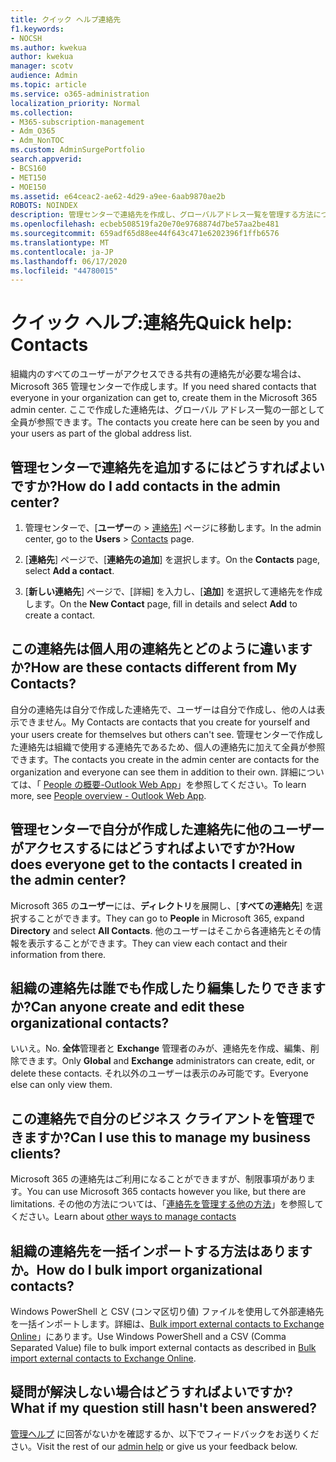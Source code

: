 ```yaml
---
title: クイック ヘルプ連絡先
f1.keywords:
- NOCSH
ms.author: kwekua
author: kwekua
manager: scotv
audience: Admin
ms.topic: article
ms.service: o365-administration
localization_priority: Normal
ms.collection:
- M365-subscription-management
- Adm_O365
- Adm_NonTOC
ms.custom: AdminSurgePortfolio
search.appverid:
- BCS160
- MET150
- MOE150
ms.assetid: e64ceac2-ae62-4d29-a9ee-6aab9870ae2b
ROBOTS: NOINDEX
description: 管理センターで連絡先を作成し、グローバルアドレス一覧を管理する方法について説明します。
ms.openlocfilehash: ecbeb508519fa20e70e9768874d7be57aa2be481
ms.sourcegitcommit: 659adf65d88ee44f643c471e6202396f1ffb6576
ms.translationtype: MT
ms.contentlocale: ja-JP
ms.lasthandoff: 06/17/2020
ms.locfileid: "44780015"
---
```

# <a name="quick-help-contacts"></a><span data-ttu-id="bc24e-103">クイック ヘルプ:連絡先</span><span class="sxs-lookup"><span data-stu-id="bc24e-103">Quick help: Contacts</span></span>

<span data-ttu-id="bc24e-104">組織内のすべてのユーザーがアクセスできる共有の連絡先が必要な場合は、Microsoft 365 管理センターで作成します。</span><span class="sxs-lookup"><span data-stu-id="bc24e-104">If you need shared contacts that everyone in your organization can get to, create them in the Microsoft 365 admin center.</span></span> <span data-ttu-id="bc24e-105">ここで作成した連絡先は、グローバル アドレス一覧の一部として全員が参照できます。</span><span class="sxs-lookup"><span data-stu-id="bc24e-105">The contacts you create here can be seen by you and your users as part of the global address list.</span></span>
  
## <a name="how-do-i-add-contacts-in-the-admin-center"></a><span data-ttu-id="bc24e-106">管理センターで連絡先を追加するにはどうすればよいですか?</span><span class="sxs-lookup"><span data-stu-id="bc24e-106">How do I add contacts in the admin center?</span></span>

1. <span data-ttu-id="bc24e-107">管理センターで、[**ユーザー**の \> <a href="https://go.microsoft.com/fwlink/p/?linkid=2053302" target="_blank">連絡先</a>] ページに移動します。</span><span class="sxs-lookup"><span data-stu-id="bc24e-107">In the admin center, go to the **Users** \> <a href="https://go.microsoft.com/fwlink/p/?linkid=2053302" target="_blank">Contacts</a> page.</span></span>

2. <span data-ttu-id="bc24e-108">[**連絡先**] ページで、[**連絡先の追加**] を選択します。</span><span class="sxs-lookup"><span data-stu-id="bc24e-108">On the **Contacts** page, select **Add a contact**.</span></span>
  
3. <span data-ttu-id="bc24e-109">[**新しい連絡先**] ページで、[詳細] を入力し、[**追加**] を選択して連絡先を作成します。</span><span class="sxs-lookup"><span data-stu-id="bc24e-109">On the **New Contact** page, fill in details and select **Add** to create a contact.</span></span>
  
## <a name="how-are-these-contacts-different-from-my-contacts"></a><span data-ttu-id="bc24e-110">この連絡先は個人用の連絡先とどのように違いますか?</span><span class="sxs-lookup"><span data-stu-id="bc24e-110">How are these contacts different from My Contacts?</span></span>

<span data-ttu-id="bc24e-111">自分の連絡先は自分で作成した連絡先で、ユーザーは自分で作成し、他の人は表示できません。</span><span class="sxs-lookup"><span data-stu-id="bc24e-111">My Contacts are contacts that you create for yourself and your users create for themselves but others can't see.</span></span> <span data-ttu-id="bc24e-112">管理センターで作成した連絡先は組織で使用する連絡先であるため、個人の連絡先に加えて全員が参照できます。</span><span class="sxs-lookup"><span data-stu-id="bc24e-112">The contacts you create in the admin center are contacts for the organization and everyone can see them in addition to their own.</span></span> <span data-ttu-id="bc24e-113">詳細については、「 [People の概要-Outlook Web App](https://support.microsoft.com/office/5fe173cf-e620-4f62-9bf6-da5041f651bf)」を参照してください。</span><span class="sxs-lookup"><span data-stu-id="bc24e-113">To learn more, see [People overview - Outlook Web App](https://support.microsoft.com/office/5fe173cf-e620-4f62-9bf6-da5041f651bf).</span></span>
  
## <a name="how-does-everyone-get-to-the-contacts-i-created-in-the-admin-center"></a><span data-ttu-id="bc24e-114">管理センターで自分が作成した連絡先に他のユーザーがアクセスするにはどうすればよいですか?</span><span class="sxs-lookup"><span data-stu-id="bc24e-114">How does everyone get to the contacts I created in the admin center?</span></span>

 <span data-ttu-id="bc24e-115">Microsoft 365 の**ユーザー**には、**ディレクトリ**を展開し、[**すべての連絡先**] を選択することができます。</span><span class="sxs-lookup"><span data-stu-id="bc24e-115">They can go to **People** in Microsoft 365, expand **Directory** and select **All Contacts**.</span></span> <span data-ttu-id="bc24e-116">他のユーザーはそこから各連絡先とその情報を表示することができます。</span><span class="sxs-lookup"><span data-stu-id="bc24e-116">They can view each contact and their information from there.</span></span>
  
## <a name="can-anyone-create-and-edit-these-organizational-contacts"></a><span data-ttu-id="bc24e-117">組織の連絡先は誰でも作成したり編集したりできますか?</span><span class="sxs-lookup"><span data-stu-id="bc24e-117">Can anyone create and edit these organizational contacts?</span></span>

<span data-ttu-id="bc24e-118">いいえ。</span><span class="sxs-lookup"><span data-stu-id="bc24e-118">No.</span></span> <span data-ttu-id="bc24e-119">**全体**管理者と **Exchange** 管理者のみが、連絡先を作成、編集、削除できます。</span><span class="sxs-lookup"><span data-stu-id="bc24e-119">Only **Global** and **Exchange** administrators can create, edit, or delete these contacts.</span></span> <span data-ttu-id="bc24e-120">それ以外のユーザーは表示のみ可能です。</span><span class="sxs-lookup"><span data-stu-id="bc24e-120">Everyone else can only view them.</span></span>
  
## <a name="can-i-use-this-to-manage-my-business-clients"></a><span data-ttu-id="bc24e-121">この連絡先で自分のビジネス クライアントを管理できますか?</span><span class="sxs-lookup"><span data-stu-id="bc24e-121">Can I use this to manage my business clients?</span></span>

<span data-ttu-id="bc24e-122">Microsoft 365 の連絡先はご利用になることができますが、制限事項があります。</span><span class="sxs-lookup"><span data-stu-id="bc24e-122">You can use Microsoft 365 contacts however you like, but there are limitations.</span></span> <span data-ttu-id="bc24e-123">その他の方法については、「[連絡先を管理する他の方法](ways-to-manage-contacts.md)」を参照してください。</span><span class="sxs-lookup"><span data-stu-id="bc24e-123">Learn about [other ways to manage contacts](ways-to-manage-contacts.md)</span></span>
  
## <a name="how-do-i-bulk-import-organizational-contacts"></a><span data-ttu-id="bc24e-124">組織の連絡先を一括インポートする方法はありますか。</span><span class="sxs-lookup"><span data-stu-id="bc24e-124">How do I bulk import organizational contacts?</span></span>

<span data-ttu-id="bc24e-125">Windows PowerShell と CSV (コンマ区切り値) ファイルを使用して外部連絡先を一括インポートします。詳細は、[Bulk import external contacts to Exchange Online](../../compliance/bulk-import-external-contacts.md)」にあります。</span><span class="sxs-lookup"><span data-stu-id="bc24e-125">Use Windows PowerShell and a CSV (Comma Separated Value) file to bulk import external contacts as described in [Bulk import external contacts to Exchange Online](../../compliance/bulk-import-external-contacts.md).</span></span>
  
## <a name="what-if-my-question-still-hasnt-been-answered"></a><span data-ttu-id="bc24e-126">疑問が解決しない場合はどうすればよいですか?</span><span class="sxs-lookup"><span data-stu-id="bc24e-126">What if my question still hasn't been answered?</span></span>

<span data-ttu-id="bc24e-127">[管理ヘルプ](../admin-home.md) に回答がないかを確認するか、以下でフィードバックをお送りください。</span><span class="sxs-lookup"><span data-stu-id="bc24e-127">Visit the rest of our [admin help](../admin-home.md) or give us your feedback below.</span></span>
